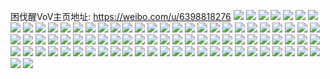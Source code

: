 困伐醒VoV主页地址: https://weibo.com/u/6398818276 
![](https://wx4.sinaimg.cn/mw2000/006Z2MWoly1h907ausmq1j30u0140aj1.jpg) 
![](https://wx4.sinaimg.cn/mw2000/006Z2MWoly1h907awpm7hj30u0140aje.jpg) 
![](https://wx4.sinaimg.cn/mw2000/006Z2MWoly1h907eooo8bj30u0143jyo.jpg) 
![](https://wx4.sinaimg.cn/mw2000/006Z2MWoly1h8qsloia4bj30mm147jwq.jpg) 
![](https://wx4.sinaimg.cn/mw2000/006Z2MWoly1h8qslp0wgmj30u01400xp.jpg) 
![](https://wx4.sinaimg.cn/mw2000/006Z2MWoly1h8k2fvb6ndj30u01e2ai4.jpg) 
![](https://wx4.sinaimg.cn/mw2000/006Z2MWoly1h8k2fvvaxxj30u01gigts.jpg) 
![](https://wx4.sinaimg.cn/mw2000/006Z2MWoly1h8k2fwid12j30u018qdn1.jpg) 
![](https://wx4.sinaimg.cn/mw2000/006Z2MWoly1h8k2fus2hej31400u0jz5.jpg) 
![](https://wx4.sinaimg.cn/mw2000/006Z2MWoly1h8k2fx0ly2j30pe13hag0.jpg) 
![](https://wx4.sinaimg.cn/mw2000/006Z2MWoly1h8k2fxk2lbj312s0u0ahx.jpg) 
![](https://wx4.sinaimg.cn/mw2000/006Z2MWoly1h8eor6eiynj30u01sxal7.jpg) 
![](https://wx4.sinaimg.cn/mw2000/006Z2MWoly1h8eor7gdyyj30u01sxjzc.jpg) 
![](https://wx4.sinaimg.cn/mw2000/006Z2MWoly1h8biuspbhmj31400u0tf1.jpg) 
![](https://wx4.sinaimg.cn/mw2000/006Z2MWoly1h8biutn3mgj31400u0n5d.jpg) 
![](https://wx4.sinaimg.cn/mw2000/006Z2MWoly1h8biuut5toj31400u0am4.jpg) 
![](https://wx4.sinaimg.cn/mw2000/006Z2MWoly1h8biuwbb9yj30u0140woo.jpg) 
![](https://wx4.sinaimg.cn/mw2000/006Z2MWoly1h8biuykdwbj31400u0k1x.jpg) 
![](https://wx4.sinaimg.cn/mw2000/006Z2MWoly1h8biuztwc9j31400u0tf9.jpg) 
![](https://wx4.sinaimg.cn/mw2000/006Z2MWoly1h8busjoogqj30u0140gsw.jpg) 
![](https://wx4.sinaimg.cn/mw2000/006Z2MWoly1h8biv13ysbj31400u07do.jpg) 
![](https://wx4.sinaimg.cn/mw2000/006Z2MWoly1h8biv27s93j31400u012q.jpg) 
![](https://wx4.sinaimg.cn/mw2000/006Z2MWoly1h7tir3lmitj30u017ywnh.jpg) 
![](https://wx4.sinaimg.cn/mw2000/006Z2MWoly1h7tir3v0snj30u0140gtk.jpg) 
![](https://wx4.sinaimg.cn/mw2000/006Z2MWoly1h7tir8i5r8j30u01cgn6x.jpg) 
![](https://wx4.sinaimg.cn/mw2000/006Z2MWoly1h7tir98v7mj30u014011g.jpg) 
![](https://wx4.sinaimg.cn/mw2000/006Z2MWoly1h7tirae5u0j30u0140q6f.jpg) 
![](https://wx4.sinaimg.cn/mw2000/006Z2MWoly1h7tir299urj30u00u4jxv.jpg) 
![](https://wx4.sinaimg.cn/mw2000/006Z2MWoly1h7tircxrwbj30u01ayqan.jpg) 
![](https://wx4.sinaimg.cn/mw2000/006Z2MWoly1h7tiri2172j30u00viq87.jpg) 
![](https://wx4.sinaimg.cn/mw2000/006Z2MWoly1h7tirianpxj30u0140tdr.jpg) 
![](https://wx4.sinaimg.cn/mw2000/006Z2MWoly1h6apuqf9jlj313u0tuten.jpg) 
![](https://wx4.sinaimg.cn/mw2000/006Z2MWoly1h4o3m6sn9oj30u011g7fg.jpg) 
![](https://wx4.sinaimg.cn/mw2000/006Z2MWoly1h4gll4dwx6j30u0140ah2.jpg) 
![](https://wx4.sinaimg.cn/mw2000/006Z2MWoly1h4gll4ravtj30u018ndkh.jpg) 
![](https://wx4.sinaimg.cn/mw2000/006Z2MWoly1h3shkhux56j30u0140gry.jpg) 
![](https://wx4.sinaimg.cn/mw2000/006Z2MWoly1h3pb830uasj30u0140q88.jpg) 
![](https://wx4.sinaimg.cn/mw2000/006Z2MWoly1h3pb82obpuj30u0140agy.jpg) 
![](https://wx4.sinaimg.cn/mw2000/006Z2MWoly1h2rfq41bd6j30u00we76t.jpg) 
![](https://wx4.sinaimg.cn/mw2000/006Z2MWoly1h2a4llj47ej30u01sx450.jpg) 
![](https://wx4.sinaimg.cn/mw2000/006Z2MWoly1h1cy7l1u4oj31fm0u0k1c.jpg) 
![](https://wx4.sinaimg.cn/mw2000/006Z2MWoly1h1cy7lddq2j31r60u0wqj.jpg) 
![](https://wx4.sinaimg.cn/mw2000/006Z2MWoly1h1cy7ks4w4j31170u0n49.jpg) 
![](https://wx4.sinaimg.cn/mw2000/006Z2MWoly1h1cy7m35bvj31940u0472.jpg) 
![](https://wx4.sinaimg.cn/mw2000/006Z2MWoly1h1cy7mdr9dj31i70u0wpt.jpg) 
![](https://wx4.sinaimg.cn/mw2000/006Z2MWoly1h1cy7mq4t5j31eu0u047h.jpg) 
![](https://wx4.sinaimg.cn/mw2000/006Z2MWoly1h1cy7nfjwxj31hc0u0gw2.jpg) 
![](https://wx4.sinaimg.cn/mw2000/006Z2MWoly1h17v323gcwj30hs0dv3zg.jpg) 
![](https://wx4.sinaimg.cn/mw2000/006Z2MWoly1gzzfstpwf5j30y70u0n0o.jpg) 
![](https://wx4.sinaimg.cn/mw2000/006Z2MWoly1gzyv6fgqv5j30k40hu0tg.jpg) 
![](https://wx4.sinaimg.cn/mw2000/006Z2MWoly1gzy7yvmxmej30u016q0yg.jpg) 
![](https://wx4.sinaimg.cn/mw2000/006Z2MWoly1gzy7ywg7ksj30vp0u0teo.jpg) 
![](https://wx4.sinaimg.cn/mw2000/006Z2MWoly1gzy7yxrrchj30u015kwo9.jpg) 
![](https://wx4.sinaimg.cn/mw2000/006Z2MWoly1gzy7yz8rrfj30u0140afr.jpg) 
![](https://wx4.sinaimg.cn/mw2000/006Z2MWoly1gzy7yypkhdj30u00vygpn.jpg) 
![](https://wx4.sinaimg.cn/mw2000/006Z2MWoly1gzy7yzxl9ij30u00xagrs.jpg) 
![](https://wx4.sinaimg.cn/mw2000/006Z2MWoly1gzy7yuzqk0j30u012mgq4.jpg) 
![](https://wx4.sinaimg.cn/mw2000/006Z2MWoly1gzy7z0iukzj30u013gaf3.jpg) 
![](https://wx4.sinaimg.cn/mw2000/006Z2MWoly1gzx48o59sxj30u00u0qb2.jpg) 
![](https://wx4.sinaimg.cn/mw2000/006Z2MWoly1gzuiafc5xij30jg0jg0ud.jpg) 
![](https://wx4.sinaimg.cn/mw2000/006Z2MWoly1gzsf54itihj30u0140gr6.jpg) 
![](https://wx4.sinaimg.cn/mw2000/006Z2MWoly1gzp1ev5vr8j30u0190jum.jpg) 
![](https://wx4.sinaimg.cn/mw2000/006Z2MWoly1gzp1evzhbsj30u0190gq3.jpg) 
![](https://wx4.sinaimg.cn/mw2000/006Z2MWoly1gzp1eucshfj31900u0jud.jpg) 
![](https://wx4.sinaimg.cn/mw2000/006Z2MWoly1gzp1ex5yb8j31900u077l.jpg) 
![](https://wx4.sinaimg.cn/mw2000/006Z2MWoly1gzp1f3p2egj30mi0u0adk.jpg) 
![](https://wx4.sinaimg.cn/mw2000/006Z2MWoly1gzp1ey8v8pj30u0190n02.jpg) 
![](https://wx4.sinaimg.cn/mw2000/006Z2MWoly1gzp1ezyuv7j31900u0gob.jpg) 
![](https://wx4.sinaimg.cn/mw2000/006Z2MWoly1gzp1f2xzjvj31900u0dm6.jpg) 
![](https://wx4.sinaimg.cn/mw2000/006Z2MWoly1gzp1km2xkpj31a30u0al6.jpg) 
![](https://wx4.sinaimg.cn/mw2000/006Z2MWoly1gzotunj3uij30tl1gltfj.jpg) 
![](https://wx4.sinaimg.cn/mw2000/006Z2MWoly1gzoaytapy1j30u00ymaij.jpg) 
![](https://wx4.sinaimg.cn/mw2000/006Z2MWoly1gznp35v7luj30u01lxn24.jpg) 
![](https://wx4.sinaimg.cn/mw2000/006Z2MWoly1gzktsxlh3pj30u00v7418.jpg) 
![](https://wx4.sinaimg.cn/mw2000/006Z2MWoly1gzi6iyxefij30u015ual0.jpg) 
![](https://wx4.sinaimg.cn/mw2000/006Z2MWoly1gzi6iycfgej30u00u0n38.jpg) 
![](https://wx4.sinaimg.cn/mw2000/006Z2MWoly1gzi6izg39aj30ty15k0zb.jpg) 
![](https://wx4.sinaimg.cn/mw2000/006Z2MWoly1gzi6izyjshj30u00x8gq9.jpg) 
![](https://wx4.sinaimg.cn/mw2000/006Z2MWoly1gzi4oklj33j30u014078e.jpg) 
![](https://wx4.sinaimg.cn/mw2000/006Z2MWoly1gzi4oz6j9mj30oa13s429.jpg) 
![](https://wx4.sinaimg.cn/mw2000/006Z2MWoly1gzi4ol5to7j30k10u00vu.jpg) 
![](https://wx4.sinaimg.cn/mw2000/006Z2MWoly1gzi4ommd04j30u014010b.jpg) 
![](https://wx4.sinaimg.cn/mw2000/006Z2MWoly1gzi41fq3i6j311h0u0afg.jpg) 
![](https://wx4.sinaimg.cn/mw2000/006Z2MWoly1gzi41erhylj30zm0u0q8k.jpg) 
